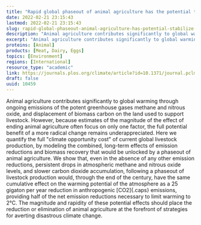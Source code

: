 ```yaml
---
title: "Rapid global phaseout of animal agriculture has the potential to stabilize greenhouse gas levels for 30 years and offset 68 percent of CO2 emissions this century"
date: 2022-02-21 23:15:43
lastmod: 2022-02-21 23:15:43
slug: rapid-global-phaseout-animal-agriculture-has-potential-stabilize-greenhouse-gas-levels-30
description: "Animal agriculture contributes significantly to global warming through ongoing emissions of the potent greenhouse gases methane and nitrous oxide, and displacement of biomass carbon on the land used to support livestock. However, because estimates of the magnitude of the effect of ending animal agriculture often focus on only one factor, the full potential benefit of a more radical change remains underappreciated."
excerpt: "Animal agriculture contributes significantly to global warming through ongoing emissions of the potent greenhouse gases methane and nitrous oxide, and displacement of biomass carbon on the land used to support livestock. However, because estimates of the magnitude of the effect of ending animal agriculture often focus on only one factor, the full potential benefit of a more radical change remains underappreciated."
proteins: [Animal]
products: [Meat, Dairy, Eggs]
topics: [Environment]
regions: [International]
resource_type: "academic"
link: https://journals.plos.org/climate/article?id=10.1371/journal.pclm.0000010
draft: false
uuid: 10459
---
```

Animal agriculture contributes significantly to global warming through
ongoing emissions of the potent greenhouse gases methane and nitrous
oxide, and displacement of biomass carbon on the land used to support
livestock. However, because estimates of the magnitude of the effect of
ending animal agriculture often focus on only one factor, the full
potential benefit of a more radical change remains underappreciated.
Here we quantify the full "climate opportunity cost" of current global
livestock production, by modeling the combined, long-term effects of
emission reductions and biomass recovery that would be unlocked by a
phaseout of animal agriculture. We show that, even in the absence of any
other emission reductions, persistent drops in atmospheric methane and
nitrous oxide levels, and slower carbon dioxide accumulation, following
a phaseout of livestock production would, through the end of the
century, have the same cumulative effect on the warming potential of the
atmosphere as a 25 gigaton per year reduction in anthropogenic
[CO2]{.caps} emissions, providing half of the net emission reductions
necessary to limit warming to 2°C. The magnitude and rapidity of these
potential effects should place the reduction or elimination of animal
agriculture at the forefront of strategies for averting disastrous
climate change.
